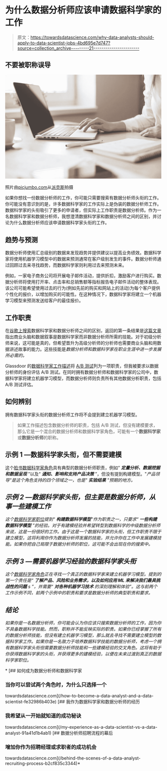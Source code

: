 # 为什么数据分析师应该申请数据科学家的工作

> 原文：<https://towardsdatascience.com/why-data-analysts-should-apply-to-data-scientist-jobs-4bd695e7d747?source=collection_archive---------21----------------------->

## 不要被职称误导

![](img/b3482750181fb1021c25b6fac72adb0c.png)

照片由[picjumbo.com](https://www.pexels.com/@picjumbo-com-55570?utm_content=attributionCopyText&utm_medium=referral&utm_source=pexels)从[派克斯](https://www.pexels.com/photo/person-using-laptop-461077/?utm_content=attributionCopyText&utm_medium=referral&utm_source=pexels)拍摄

如果你想找一份数据分析师的工作，你可能只需要搜索有数据分析师头衔的工作。你可能没有意识到的是，许多数据科学家的工作实际上是伪装的数据分析师工作。数据科学家的头衔吸引了更多的申请者，但实际上工作职责是数据分析师。作为一名数据科学家和数据分析师，我想澄清数据科学家和数据分析师之间的区别，并讨论为什么数据分析师应该申请数据科学家头衔的工作。

## 趋势与预测

数据分析师使用汇总级别的数据来发现趋势并提供建议以提高业务绩效。数据科学家将使用机器学习模型中的数据来预测通常在客户级别发生的事件。数据分析师通过回顾过去来寻找趋势，而数据科学家则利用过去来预测未来。

例如，一家电子商务公司将开展电子邮件活动，提供折扣，激励客户进行购买。数据分析师将使用打开率、点击率和总销售额等指标报告电子邮件活动的整体表现。该公司可能希望使用过去的行为(例如先前的购买和网站上的活动)为每个客户提供个性化的报价，以增加购买的可能性。在这种情况下，数据科学家将建立一个机器学习模型来预测发送给客户的最佳报价。

## 工作职责

在[谷歌上搜索](https://www.google.com/search?client=firefox-b-1-d&q=difference+between+data+scientist+and+data+analyst)数据科学家和数据分析师之间的区别，返回的第一条结果是[这篇文章](https://www.dezyre.com/article/difference-between-data-analyst-and-data-scientist/332)指出商业头脑和数据叙事是数据科学家而非数据分析师所需的技能。对于初级分析师来说，这可能是真的，但希望晋升为高级分析师的分析师也需要商业头脑和用数据讲述故事的能力。这些技能是*数据分析师和数据科学家在职业生涯中进一步发展所必需的。*

Glassdoor 的[数据科学家工作描述](https://www.glassdoor.com/Job-Descriptions/Data-Scientist.htm)将 [A/B 测试](https://hbr.org/2017/06/a-refresher-on-ab-testing)列为一项职责，但我被要求以数据分析师的身份评估 A/B 测试。在同时拥有数据分析师和数据科学家的公司中，数据科学家将建立机器学习模型，而数据分析师则负责所有其他数据分析职责，包括 A/B 测试评估。

## 如何辨别

拥有数据科学家头衔的数据分析师工作将不会提到建立机器学习模型。

> 如果工作描述包含数据分析师的职责，包括 A/B 测试，但没有建模要求，那么它是一个混合的数据分析师和数据科学家角色，可能有一个**数据科学家**或**数据分析师**的职称。

## 示例 1 —数据科学家头衔，但不需要建模

这个[脸书数据科学家角色](https://www.facebook.com/careers/v2/jobs/862549070881711/)具有典型的数据分析师职责，例如“ ***定量分析、数据挖掘和数据呈现*** ”以及“ ***通知、影响和支持产品决策*** ”，但没有提到构建模型。"*产品领导"是这个角色支持的四个领域之一，也是" ***实验结果*** "预期的地方。*

## *示例 2 —数据科学家头衔，但主要是数据分析师，从事一些建模工作*

*这个[数据科学家职位](https://boards.greenhouse.io/intercom/jobs/2578104)提到“ ***构建数据科学模型***”作为职责之一，只要求“ ***一些构建数据科学模型*** ”的经验。对于有建模经验并希望转型到数据科学的中级数据分析师来说，这是一份很好的工作。由于这是一个数据科学家的头衔，但工作职责不限于建立模型，这将利用你作为数据分析师发展的技能，并允许你在工作中发展建模技能。如果你把自己局限于数据分析师的职位，这可能不会出现在你的搜索中。*

## *示例 3 —需要机器学习经验的数据科学家头衔*

*这个[数据科学家角色](https://www.chime.com/job-openings/?gh_jid=4911361002)正在寻找一个真正的数据科学家来建立机器学习模型。提到的第一个责任是“ ***了解产品、风险和业务需求，以及如何应用 ML 来解决我们最具挑战性的问题*** *s* ”，并需要“ ***对各种机器学习技术*** 的深刻理解和体验”。这与前两个工作示例不同，前两个示例中的职责和要求是数据分析师的典型职责和要求。*

## *结论*

*如果你是一名数据分析师，你可能会认为你应该只搜索数据分析师的工作，因为你不具备数据科学技能。然而，职称并不能反映实际的职责。如果你已经掌握了所有的数据分析师技能，但没有建立机器学习模型，那么就去寻找不需要建立模型的数据科学家工作。如果你是一名致力于培养数据科学技能的数据分析师，考虑一个拥有数据科学家头衔但需要数据分析师技能和一些建模经验的交叉角色。这将有助于你获得数据科学家的头衔，并获得更多的建模经验，以便在未来过渡到真正的数据科学家职位。*

*[](/how-to-become-a-data-analyst-and-a-data-scientist-fe32986b403e) [## 如何成为数据分析师和数据科学家

### 当你可以尝试两个角色时，为什么只选择一个

towardsdatascience.com](/how-to-become-a-data-analyst-and-a-data-scientist-fe32986b403e) [](/my-experience-as-a-data-scientist-vs-a-data-analyst-91a41d1b4ab1) [## 我作为数据科学家和数据分析师的经历

### 我希望从一开始就知道的成功秘诀

towardsdatascience.com](/my-experience-as-a-data-scientist-vs-a-data-analyst-91a41d1b4ab1) [](/behind-the-scenes-of-a-data-analyst-recruiting-process-b2cf835c3344) [## 数据分析师招聘流程的幕后

### 增加你作为招聘经理或求职者的成功机会

towardsdatascience.com](/behind-the-scenes-of-a-data-analyst-recruiting-process-b2cf835c3344)*